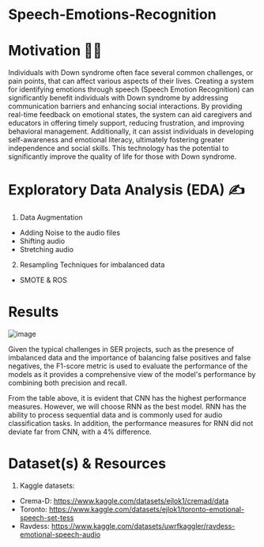 # Speech-Emotions-Recognition

# Motivation 🫶🏼 
Individuals with Down syndrome often face several common challenges, or pain points, that can affect various aspects of their lives. Creating a system for identifying emotions through speech (Speech Emotion Recognition) can significantly benefit individuals with Down syndrome by addressing communication barriers and enhancing social interactions. By providing real-time feedback on emotional states, the system can aid caregivers and educators in offering timely support, reducing frustration, and improving behavioral management. Additionally, it can assist individuals in developing self-awareness and emotional literacy, ultimately fostering greater independence and social skills. This technology has the potential to significantly improve the quality of life for those with Down syndrome.

# Exploratory Data Analysis (EDA) ✍
1. Data Augmentation
- Adding Noise to the audio files
- Shifting audio
- Stretching audio

2. Resampling Techniques for imbalanced data
- SMOTE & ROS

# Results
![image](https://github.com/user-attachments/assets/55d23d10-8e2f-42ed-9973-0d639c335bb7)

Given the typical challenges in SER projects, such as the presence of imbalanced data and the importance of balancing false positives and false negatives, the F1-score metric is used to evaluate the performance of the models as it provides a comprehensive view of the model's performance by combining both precision and recall.

From the table above, it is evident that CNN has the highest performance measures. However, we will choose RNN as the best model. RNN has the ability to process sequential data and is commonly used for audio classification tasks. In addition, the performance measures for RNN did not deviate far from CNN, with a 4% difference. 

# Dataset(s) & Resources
1. Kaggle datasets:
- Crema-D: https://www.kaggle.com/datasets/ejlok1/cremad/data
- Toronto: https://www.kaggle.com/datasets/ejlok1/toronto-emotional-speech-set-tess
- Ravdess: https://www.kaggle.com/datasets/uwrfkaggler/ravdess-emotional-speech-audio



